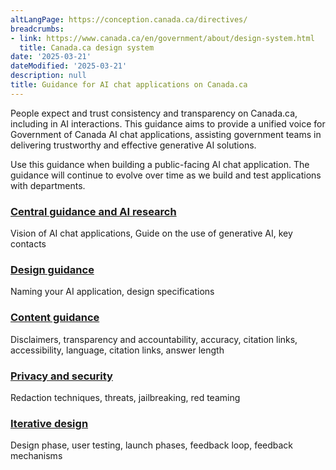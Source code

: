 ```yaml
---
altLangPage: https://conception.canada.ca/directives/
breadcrumbs:
- link: https://www.canada.ca/en/government/about/design-system.html
  title: Canada.ca design system
date: '2025-03-21'
dateModified: '2025-03-21'
description: null
title: Guidance for AI chat applications on Canada.ca
---
```


<p>People expect and trust consistency and transparency on Canada.ca, including in AI interactions. This guidance aims to provide a unified voice for Government of Canada AI chat applications, assisting government teams in delivering trustworthy and effective generative AI solutions.</p>

<p>Use this guidance when building a public-facing AI chat application. The guidance will continue to evolve over time as we build and test applications with departments.</p>

<section class="gc-srvinfo">
	<div class="wb-eqht row">
		<div class="col-md-4">
			<h3><a href="{{ site.url }}/guidance/central-guidance-and-ai-research.html">Central guidance and AI research</a></h3>
			<p>Vision of AI chat applications, Guide on the use of generative AI, key contacts</p>
		</div>
		<div class="col-md-4">
			<h3><a href="{{ site.url }}/guidance/design-guidance.html">Design guidance</a></h3>
			<p>Naming your AI application, design specifications</p>
		</div>
		<div class="col-md-4">
			<h3><a href="{{ site.url }}/guidance/content-guidance.html">Content guidance</a></h3>
			<p>Disclaimers, transparency and accountability, accuracy, citation links, accessibility, language, citation links, answer length</p>
		</div>
		<div class="col-md-4">
			<h3><a href="{{ site.url }}/guidance/privacy-and-security.html">Privacy and security</a></h3>
			<p>Redaction techniques, threats, jailbreaking, red teaming</p>
		</div>
    <div class="col-md-4">
			<h3><a href="{{ site.url }}/guidance/iterative-design.html">Iterative design</a></h3>
			<p>Design phase, user testing, launch phases, feedback loop, feedback mechanisms</p>
		</div>
	</div>
</section>
